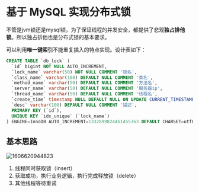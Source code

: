 # 基于 MySQL 实现分布式锁

不管是jvm锁还是mysql锁，为了保证线程的并发安全，都提供了悲观**独占排他锁**。所以独占排他也是分布式锁的基本要求。

可以利用**唯一键索引**不能重复插入的特点实现。设计表如下：

~~~sql
CREATE TABLE `db_lock` (
  `id` bigint NOT NULL AUTO_INCREMENT,
  `lock_name` varchar(50) NOT NULL COMMENT '锁名',
  `class_name` varchar(100) DEFAULT NULL COMMENT '类名',
  `method_name` varchar(50) DEFAULT NULL COMMENT '方法名',
  `server_name` varchar(50) DEFAULT NULL COMMENT '服务器ip',
  `thread_name` varchar(50) DEFAULT NULL COMMENT '线程名',
  `create_time` timestamp NULL DEFAULT NULL ON UPDATE CURRENT_TIMESTAMP COMMENT '获取锁时间',
  `desc` varchar(100) DEFAULT NULL COMMENT '描述',
  PRIMARY KEY (`id`),
  UNIQUE KEY `idx_unique` (`lock_name`)
) ENGINE=InnoDB AUTO_INCREMENT=1332899824461455363 DEFAULT CHARSET=utf8mb4 COLLATE=utf8mb4_0900_ai_ci;
~~~

## 基本思路

![1606620944823](C:\Users\Fengdong.Duan\Desktop\my-notes\distributed-lock\assets\1606620944823.png)

1. 线程同时获取锁（insert）
2. 获取成功，执行业务逻辑，执行完成释放锁（delete）
3. 其他线程等待重试

